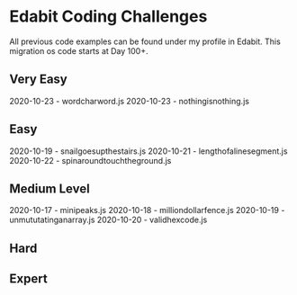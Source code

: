 # Edabit Coding Challenges

All previous code examples can be found under my profile in Edabit. This migration os code starts at Day 100+.

## Very Easy

2020-10-23 - wordcharword.js
2020-10-23 - nothingisnothing.js

## Easy

2020-10-19 - snailgoesupthestairs.js
2020-10-21 - lengthofalinesegment.js
2020-10-22 - spinaroundtouchtheground.js

## Medium Level

2020-10-17 - minipeaks.js
2020-10-18 - milliondollarfence.js
2020-10-19 - unmututatinganarray.js
2020-10-20 - validhexcode.js

## Hard

## Expert
